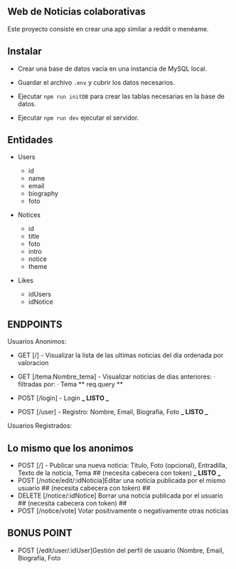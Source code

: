 ## Web de Noticias colaborativas

Este proyecto consiste en crear una app similar a reddit o menéame.

## Instalar

-   Crear una base de datos vacía en una instancia de MySQL local.

-   Guardar el archivo `.env` y cubrir los datos necesarios.

-   Ejecutar `npm run initDB` para crear las tablas necesarias en la base de datos.

-   Ejecutar `npm run dev` ejecutar el servidor.

## Entidades

-   Users

    -   id
    -   name
    -   email
    -   biography
    -   foto

-   Notices

    -   id
    -   title
    -   foto
    -   intro
    -   notice
    -   theme

-   Likes
    -   idUsers
    -   idNotice

## ENDPOINTS

Usuarios Anonimos:

-   GET [/] - Visualizar la lista de las ultimas noticias del dia ordenada por valoracion
-   GET [/tema:Nombre_tema] - Visualizar noticias de dias anteriores:
    · filtradas por:
    · Tema ** req.query **

-   POST [/login] - Login **_ LISTO _**
-   POST [/user] - Registro: Nombre, Email, Biografia, Foto **_ LISTO _**

Usuarios Registrados:

## Lo mismo que los anonimos

-   POST [/] - Publicar una nueva noticia: Titulo, Foto (opcional), Entradilla, Texto de la noticia, Tema ## (necesita cabecera con token) **_ LISTO _**
-   POST [/notice/edit/:idNoticia]Editar una noticia publicada por el mismo usuario ## (necesita cabecera con token) ##
-   DELETE [/notice/:idNotice] Borrar una noticia publicada por el usuario ## (necesita cabecera con token) ##
-   POST [/notice/vote] Votar positivamente o negativamente otras noticias

## BONUS POINT

-   POST [/edit/user/:idUser]Gestión del perfil de usuario (Nombre, Email, Biografía, Foto
